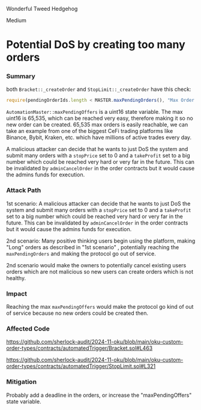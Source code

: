 Wonderful Tweed Hedgehog

Medium

# Potential DoS by creating too many orders

### Summary

both `Bracket::_createOrder` and `StopLimit::_createOrder` have this check:

```javascript
require(pendingOrderIds.length < MASTER.maxPendingOrders(), "Max Order Count Reached");
```
`AutomationMaster::maxPendingOffers` is a uint16 state variable. The max uint16 is 65,535, which can be reached very easy, therefore making it so no new order can be created. 65,535 max orders is easily reachable, we can take an example from one of the biggest CeFi trading platforms like Binance, Bybit, Kraken, etc. which have millions of active trades every day. 

A malicious attacker can decide that he wants to just DoS the system and submit many orders with a `stopPrice` set to 0 and a `takeProfit` set to a big number which could be reached very hard or very far in the future. This can be invalidated by `adminCancelOrder` in the order contracts but it would cause the admins funds for execution. 

### Attack Path

1st scenario:
A malicious attacker can decide that he wants to just DoS the system and submit many orders with a `stopPrice` set to 0 and a `takeProfit` set to a big number which could be reached very hard or very far in the future. This can be invalidated by `adminCancelOrder` in the order contracts but it would cause the admins funds for execution. 

2nd scenario:
Many positive thinking users begin using the platform, making "Long" orders as described in "1st scenario" , potentially reaching the `maxPendingOrders` and making the protocol go out of service. 

2nd scenario would make the owners to potentially cancel existing users orders which are not malicious so new users can create orders which is not healthy.

### Impact

Reaching the max `maxPendingOffers` would make the protocol go kind of out of service because no new orders could be created then.

### Affected Code
https://github.com/sherlock-audit/2024-11-oku/blob/main/oku-custom-order-types/contracts/automatedTrigger/Bracket.sol#L463

https://github.com/sherlock-audit/2024-11-oku/blob/main/oku-custom-order-types/contracts/automatedTrigger/StopLimit.sol#L321

### Mitigation

Probably add a deadline in the orders, or increase the "maxPendingOffers" state variable.